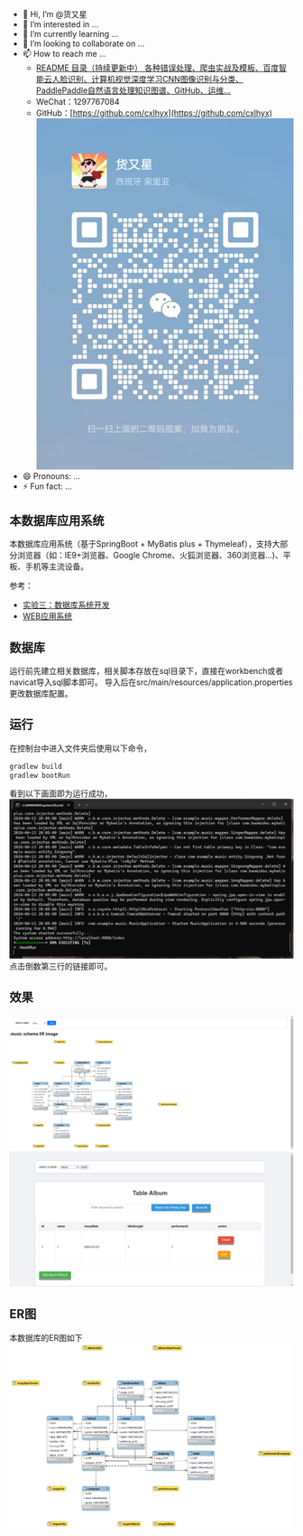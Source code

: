 - 👋 Hi, I’m @货又星
- 👀 I’m interested in ...
- 🌱 I’m currently learning ...
- 💞 I’m looking to collaborate on ...
- 📫 How to reach me ...
    * [README 目录（持续更新中） 各种错误处理、爬虫实战及模板、百度智能云人脸识别、计算机视觉深度学习CNN图像识别与分类、PaddlePaddle自然语言处理知识图谱、GitHub、运维...](https://blog.csdn.net/muaamua/article/details/134426428?spm=1001.2014.3001.5502)
    * WeChat：1297767084
    * GitHub：[https://github.com/cxlhyx](https://github.com/cxlhyx)
      ![在这里插入图片描述](img/qrcode.jpg)
- 😄 Pronouns: ...
- ⚡ Fun fact: ...

<!---
cxlhyx/cxlhyx is a ✨ special ✨ repository because its `README.md` (this file) appears on your GitHub profile.
You can click the Preview link to take a look at your changes.
--->

## 本数据库应用系统
本数据库应用系统（基于SpringBoot + MyBatis plus + Thymeleaf），支持大部分浏览器（如：IE9+浏览器、Google Chrome、火狐浏览器、360浏览器...)、平板、手机等主流设备。

参考：
- [实验三：数据库系统开发](https://www.jianshu.com/p/2fdf72fd03b1)
- [WEB应用系统](https://www.jianshu.com/p/2fdf72fd03b1)

## 数据库
运行前先建立相关数据库，相关脚本存放在sql目录下，直接在workbench或者navicat导入sql脚本即可。
导入后在src/main/resources/application.properties更改数据库配置。

## 运行
在控制台中进入文件夹后使用以下命令，
```shell
gradlew build
gradlew bootRun
```
看到以下画面即为运行成功，
![](img/cmd.png)
点击倒数第三行的链接即可。

## 效果
![](img/index.png)
![](img/table.png)

## ER图
本数据库的ER图如下
![](sql/music-ER-Workbench.png)
